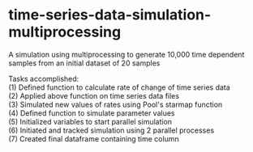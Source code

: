 # time-series-data-simulation-multiprocessing
A simulation using multiprocessing to generate 10,000 time dependent samples from an initial dataset of 20 samples  
  
Tasks accomplished:  
(1) Defined function to calculate rate of change of time series data  
(2) Applied above function on time series data files  
(3) Simulated new values of rates using Pool's starmap function  
(4) Defined function to simulate parameter values  
(5) Initialized variables to start parallel simulation  
(6) Initiated and tracked simulation using 2 parallel processes  
(7) Created final dataframe containing time column  
